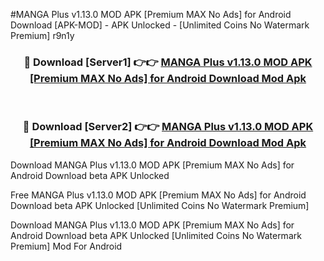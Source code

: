 #MANGA Plus v1.13.0 MOD APK [Premium MAX No Ads] for Android Download [APK-MOD] - APK Unlocked - [Unlimited Coins No Watermark Premium] r9n1y



<div align="center">

<h3>🔴 Download [Server1] 👉👉 <a href="https://momento.my/?title=MANGA_Plus_v1.13.0_MOD_APK_[Premium_MAX_No_Ads]_for_Android_Download">MANGA Plus v1.13.0 MOD APK [Premium MAX No Ads] for Android Download Mod Apk</a></h3><br>

<h3>🔴 Download [Server2] 👉👉 <a href="https://momento.my/?title=MANGA_Plus_v1.13.0_MOD_APK_[Premium_MAX_No_Ads]_for_Android_Download">MANGA Plus v1.13.0 MOD APK [Premium MAX No Ads] for Android Download Mod Apk</a></h3>
</div>



Download MANGA Plus v1.13.0 MOD APK [Premium MAX No Ads] for Android Download beta APK Unlocked

Free MANGA Plus v1.13.0 MOD APK [Premium MAX No Ads] for Android Download beta APK Unlocked [Unlimited Coins No Watermark Premium]

Download MANGA Plus v1.13.0 MOD APK [Premium MAX No Ads] for Android Download beta APK Unlocked [Unlimited Coins No Watermark Premium] Mod For Android
